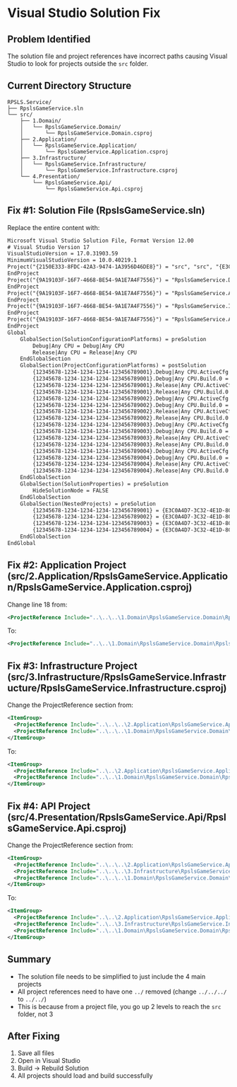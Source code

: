 # Visual Studio Solution Fix

## Problem Identified
The solution file and project references have incorrect paths causing Visual Studio to look for projects outside the `src` folder.

## Current Directory Structure
```
RPSLS.Service/
├── RpslsGameService.sln
└── src/
    ├── 1.Domain/
    │   └── RpslsGameService.Domain/
    │       └── RpslsGameService.Domain.csproj
    ├── 2.Application/
    │   └── RpslsGameService.Application/
    │       └── RpslsGameService.Application.csproj
    ├── 3.Infrastructure/
    │   └── RpslsGameService.Infrastructure/
    │       └── RpslsGameService.Infrastructure.csproj
    └── 4.Presentation/
        └── RpslsGameService.Api/
            └── RpslsGameService.Api.csproj
```

## Fix #1: Solution File (RpslsGameService.sln)
Replace the entire content with:
```xml
Microsoft Visual Studio Solution File, Format Version 12.00
# Visual Studio Version 17
VisualStudioVersion = 17.0.31903.59
MinimumVisualStudioVersion = 10.0.40219.1
Project("{2150E333-8FDC-42A3-9474-1A3956D46DE8}") = "src", "src", "{E3C0A4D7-3C32-4E1D-8C3F-E3F2B2F67D20}"
EndProject
Project("{9A19103F-16F7-4668-BE54-9A1E7A4F7556}") = "RpslsGameService.Domain", "src\1.Domain\RpslsGameService.Domain\RpslsGameService.Domain.csproj", "{12345678-1234-1234-1234-123456789001}"
EndProject
Project("{9A19103F-16F7-4668-BE54-9A1E7A4F7556}") = "RpslsGameService.Application", "src\2.Application\RpslsGameService.Application\RpslsGameService.Application.csproj", "{12345678-1234-1234-1234-123456789002}"
EndProject
Project("{9A19103F-16F7-4668-BE54-9A1E7A4F7556}") = "RpslsGameService.Infrastructure", "src\3.Infrastructure\RpslsGameService.Infrastructure\RpslsGameService.Infrastructure.csproj", "{12345678-1234-1234-1234-123456789003}"
EndProject
Project("{9A19103F-16F7-4668-BE54-9A1E7A4F7556}") = "RpslsGameService.Api", "src\4.Presentation\RpslsGameService.Api\RpslsGameService.Api.csproj", "{12345678-1234-1234-1234-123456789004}"
EndProject
Global
	GlobalSection(SolutionConfigurationPlatforms) = preSolution
		Debug|Any CPU = Debug|Any CPU
		Release|Any CPU = Release|Any CPU
	EndGlobalSection
	GlobalSection(ProjectConfigurationPlatforms) = postSolution
		{12345678-1234-1234-1234-123456789001}.Debug|Any CPU.ActiveCfg = Debug|Any CPU
		{12345678-1234-1234-1234-123456789001}.Debug|Any CPU.Build.0 = Debug|Any CPU
		{12345678-1234-1234-1234-123456789001}.Release|Any CPU.ActiveCfg = Release|Any CPU
		{12345678-1234-1234-1234-123456789001}.Release|Any CPU.Build.0 = Release|Any CPU
		{12345678-1234-1234-1234-123456789002}.Debug|Any CPU.ActiveCfg = Debug|Any CPU
		{12345678-1234-1234-1234-123456789002}.Debug|Any CPU.Build.0 = Debug|Any CPU
		{12345678-1234-1234-1234-123456789002}.Release|Any CPU.ActiveCfg = Release|Any CPU
		{12345678-1234-1234-1234-123456789002}.Release|Any CPU.Build.0 = Release|Any CPU
		{12345678-1234-1234-1234-123456789003}.Debug|Any CPU.ActiveCfg = Debug|Any CPU
		{12345678-1234-1234-1234-123456789003}.Debug|Any CPU.Build.0 = Debug|Any CPU
		{12345678-1234-1234-1234-123456789003}.Release|Any CPU.ActiveCfg = Release|Any CPU
		{12345678-1234-1234-1234-123456789003}.Release|Any CPU.Build.0 = Release|Any CPU
		{12345678-1234-1234-1234-123456789004}.Debug|Any CPU.ActiveCfg = Debug|Any CPU
		{12345678-1234-1234-1234-123456789004}.Debug|Any CPU.Build.0 = Debug|Any CPU
		{12345678-1234-1234-1234-123456789004}.Release|Any CPU.ActiveCfg = Release|Any CPU
		{12345678-1234-1234-1234-123456789004}.Release|Any CPU.Build.0 = Release|Any CPU
	EndGlobalSection
	GlobalSection(SolutionProperties) = preSolution
		HideSolutionNode = FALSE
	EndGlobalSection
	GlobalSection(NestedProjects) = preSolution
		{12345678-1234-1234-1234-123456789001} = {E3C0A4D7-3C32-4E1D-8C3F-E3F2B2F67D20}
		{12345678-1234-1234-1234-123456789002} = {E3C0A4D7-3C32-4E1D-8C3F-E3F2B2F67D20}
		{12345678-1234-1234-1234-123456789003} = {E3C0A4D7-3C32-4E1D-8C3F-E3F2B2F67D20}
		{12345678-1234-1234-1234-123456789004} = {E3C0A4D7-3C32-4E1D-8C3F-E3F2B2F67D20}
	EndGlobalSection
EndGlobal
```

## Fix #2: Application Project (src/2.Application/RpslsGameService.Application/RpslsGameService.Application.csproj)
Change line 18 from:
```xml
<ProjectReference Include="..\..\..\1.Domain\RpslsGameService.Domain\RpslsGameService.Domain.csproj" />
```
To:
```xml
<ProjectReference Include="..\..\1.Domain\RpslsGameService.Domain\RpslsGameService.Domain.csproj" />
```

## Fix #3: Infrastructure Project (src/3.Infrastructure/RpslsGameService.Infrastructure/RpslsGameService.Infrastructure.csproj)
Change the ProjectReference section from:
```xml
<ItemGroup>
  <ProjectReference Include="..\..\..\2.Application\RpslsGameService.Application\RpslsGameService.Application.csproj" />
  <ProjectReference Include="..\..\..\1.Domain\RpslsGameService.Domain\RpslsGameService.Domain.csproj" />
</ItemGroup>
```
To:
```xml
<ItemGroup>
  <ProjectReference Include="..\..\2.Application\RpslsGameService.Application\RpslsGameService.Application.csproj" />
  <ProjectReference Include="..\..\1.Domain\RpslsGameService.Domain\RpslsGameService.Domain.csproj" />
</ItemGroup>
```

## Fix #4: API Project (src/4.Presentation/RpslsGameService.Api/RpslsGameService.Api.csproj)
Change the ProjectReference section from:
```xml
<ItemGroup>
  <ProjectReference Include="..\..\..\2.Application\RpslsGameService.Application\RpslsGameService.Application.csproj" />
  <ProjectReference Include="..\..\..\3.Infrastructure\RpslsGameService.Infrastructure\RpslsGameService.Infrastructure.csproj" />
  <ProjectReference Include="..\..\..\1.Domain\RpslsGameService.Domain\RpslsGameService.Domain.csproj" />
</ItemGroup>
```
To:
```xml
<ItemGroup>
  <ProjectReference Include="..\..\2.Application\RpslsGameService.Application\RpslsGameService.Application.csproj" />
  <ProjectReference Include="..\..\3.Infrastructure\RpslsGameService.Infrastructure\RpslsGameService.Infrastructure.csproj" />
  <ProjectReference Include="..\..\1.Domain\RpslsGameService.Domain\RpslsGameService.Domain.csproj" />
</ItemGroup>
```

## Summary
- The solution file needs to be simplified to just include the 4 main projects
- All project references need to have one `../` removed (change `../../../` to `../../`)
- This is because from a project file, you go up 2 levels to reach the `src` folder, not 3

## After Fixing
1. Save all files
2. Open in Visual Studio
3. Build → Rebuild Solution
4. All projects should load and build successfully